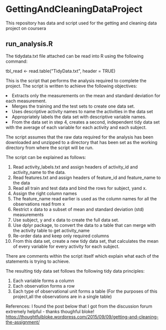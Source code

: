 # GettingAndCleaningDataProject
This repository has data and script used for the getting and cleaning data project on coursera

## run_analysis.R

The tidydata.txt file attached can be read into R using the following command:

tbl_read <- read.table("TidyData.txt", header = TRUE)

This is the script that performs the analysis required to complete the project. The script is written to achieve the following objectives:
<li> Extracts only the measurements on the mean and standard deviation for each measurement.
<li> Merges the training and the test sets to create one data set.
<li> Uses descriptive activity names to name the activities in the data set
<li> Appropriately labels the data set with descriptive variable names.
<li> From the data set in step 4, creates a second, independent tidy data set with the average of each variable for each activity and each subject.

The script assumes that the raw data required for the analysis has been downloaded and unzipped to a directory that has been set as the working directory from where the script will be run.

The script can be explained as follows:
<ol>
 <li> Read activity_labels.txt and assign headers of activity_id and activity_name to the data.
 <li> Read features.txt and assign headers of feature_id and feature_name to the data
 <li> Read all train and test data and bind the rows for subject, yand x.
 <li> Assign the right column names
 <li> The feature_name read earlier is used as the column names for all the observations read from x 
 <li> Restrict x data to a subset of mean and standard deviation (std) measurements 
 <li> Use subject, y and x data to create the full data set.
 <li> Use dplyr package, to convert the data to a table that can merge with the activity table to get activity_name
 <li> Re-order data and keep only required columns
 <li> From this data set, create a new tidy data set, that calculates the mean of every variable for every activity for each subject.
 </ol>
 
There are comments within the script itself which explain what each of the statements is trying to achieve.

The resulting tidy data set follows the following tidy data principles:
1. Each variable forms a column
2. Each observation forms a row
3. Each type of observational unit forms a table (For the purposes of this project,all the observations are in a single table)


References:
I found the post below that I got from the discussion forum extremely helpful - thanks thoughful bloke!
https://thoughtfulbloke.wordpress.com/2015/09/09/getting-and-cleaning-the-assignment/
